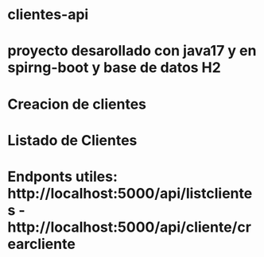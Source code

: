 # clientes-api
# proyecto desarollado con java17 y en spirng-boot y base de datos H2
# Creacion de clientes 
# Listado de Clientes

# Endponts utiles: http://localhost:5000/api/listclientes - http://localhost:5000/api/cliente/crearcliente
